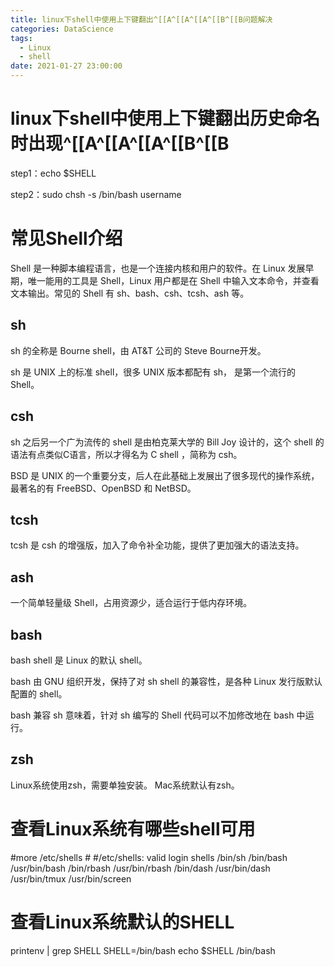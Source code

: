 ```yaml
---
title: linux下shell中使用上下键翻出^[[A^[[A^[[A^[[B^[[B问题解决
categories: DataScience
tags:
  - Linux
  - shell
date: 2021-01-27 23:00:00
---
```

# linux下shell中使用上下键翻出历史命名时出现^[[A^[[A^[[A^[[B^[[B

step1：echo $SHELL

step2：sudo chsh -s /bin/bash username

# 常见Shell介绍

Shell 是一种脚本编程语言，也是一个连接内核和用户的软件。在 Linux 发展早期，唯一能用的工具是 Shell，Linux 用户都是在 Shell 中输入文本命令，并查看文本输出。常见的 Shell 有 sh、bash、csh、tcsh、ash 等。

## **sh**

sh 的全称是 Bourne shell，由 AT&T 公司的 Steve Bourne开发。

sh 是 UNIX 上的标准 shell，很多 UNIX 版本都配有 sh， 是第一个流行的 Shell。

## **csh**

sh 之后另一个广为流传的 shell 是由柏克莱大学的 Bill Joy 设计的，这个 shell 的语法有点类似C语言，所以才得名为 C shell ，简称为 csh。

BSD 是 UNIX 的一个重要分支，后人在此基础上发展出了很多现代的操作系统，最著名的有 FreeBSD、OpenBSD 和 NetBSD。

## **tcsh**

tcsh 是 csh 的增强版，加入了命令补全功能，提供了更加强大的语法支持。

## **ash**

一个简单轻量级 Shell，占用资源少，适合运行于低内存环境。

## **bash**

bash shell 是 Linux 的默认 shell。

bash 由 GNU 组织开发，保持了对 sh shell 的兼容性，是各种 Linux 发行版默认配置的 shell。

bash 兼容 sh 意味着，针对 sh 编写的 Shell 代码可以不加修改地在 bash 中运行。

## zsh

Linux系统使用zsh，需要单独安装。
Mac系统默认有zsh。

# 查看Linux系统有哪些shell可用

#more /etc/shells #
#/etc/shells: valid login shells
/bin/sh
/bin/bash
/usr/bin/bash
/bin/rbash
/usr/bin/rbash
/bin/dash
/usr/bin/dash
/usr/bin/tmux
/usr/bin/screen

# 查看Linux系统默认的SHELL

printenv | grep SHELL
SHELL=/bin/bash
echo $SHELL
/bin/bash